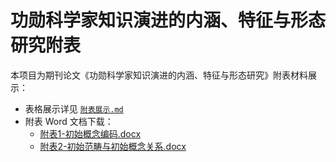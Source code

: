 # 功勋科学家知识演进的内涵、特征与形态研究附表

本项目为期刊论文《功勋科学家知识演进的内涵、特征与形态研究》附表材料展示：

- 表格展示详见 [`附表展示.md`](./附表展示.md)
- 附表 Word 文档下载：
  - [附表1-初始概念编码.docx](./附表1-初始概念编码.docx)
  - [附表2-初始范畴与初始概念关系.docx](./附表2-初始范畴与初始概念关系.docx)
